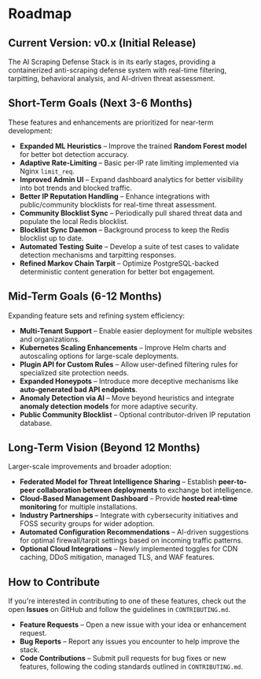 # **Roadmap**

## **Current Version: v0.x (Initial Release)**

The AI Scraping Defense Stack is in its early stages, providing a containerized anti-scraping defense system with real-time filtering, tarpitting, behavioral analysis, and AI-driven threat assessment.

## **Short-Term Goals (Next 3-6 Months)**

These features and enhancements are prioritized for near-term development:

* **Expanded ML Heuristics** – Improve the trained **Random Forest model** for better bot detection accuracy.  
* **Adaptive Rate-Limiting** – Basic per-IP rate limiting implemented via Nginx `limit_req`.
* **Improved Admin UI** – Expand dashboard analytics for better visibility into bot trends and blocked traffic.  
* **Better IP Reputation Handling** – Enhance integrations with public/community blocklists for real-time threat assessment.
* **Community Blocklist Sync** – Periodically pull shared threat data and populate the local Redis blocklist.
* **Blocklist Sync Daemon** – Background process to keep the Redis blocklist up to date.
* **Automated Testing Suite** – Develop a suite of test cases to validate detection mechanisms and tarpitting responses.  
* **Refined Markov Chain Tarpit** – Optimize PostgreSQL-backed deterministic content generation for better bot engagement.

## **Mid-Term Goals (6-12 Months)**

Expanding feature sets and refining system efficiency:

* **Multi-Tenant Support** – Enable easier deployment for multiple websites and organizations.  
* **Kubernetes Scaling Enhancements** – Improve Helm charts and autoscaling options for large-scale deployments.  
* **Plugin API for Custom Rules** – Allow user-defined filtering rules for specialized site protection needs.  
* **Expanded Honeypots** – Introduce more deceptive mechanisms like **auto-generated bad API endpoints**.  
* **Anomaly Detection via AI** – Move beyond heuristics and integrate **anomaly detection models** for more adaptive security.  
* **Public Community Blocklist** – Optional contributor-driven IP reputation database.

## **Long-Term Vision (Beyond 12 Months)**

Larger-scale improvements and broader adoption:

* **Federated Model for Threat Intelligence Sharing** – Establish **peer-to-peer collaboration between deployments** to exchange bot intelligence.  
* **Cloud-Based Management Dashboard** – Provide **hosted real-time monitoring** for multiple installations.  
* **Industry Partnerships** – Integrate with cybersecurity initiatives and FOSS security groups for wider adoption.  
* **Automated Configuration Recommendations** – AI-driven suggestions for optimal firewall/tarpit settings based on incoming traffic patterns.
* **Optional Cloud Integrations** – Newly implemented toggles for CDN caching, DDoS mitigation, managed TLS, and WAF features.

## **How to Contribute**

If you're interested in contributing to one of these features, check out the open **Issues** on GitHub and follow the guidelines in `CONTRIBUTING.md`.

* **Feature Requests** – Open a new issue with your idea or enhancement request.
* **Bug Reports** – Report any issues you encounter to help improve the stack.
* **Code Contributions** – Submit pull requests for bug fixes or new features, following the coding standards outlined in `CONTRIBUTING.md`.
